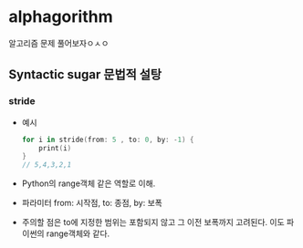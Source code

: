 # alphagorithm
알고리즘 문제 풀어보자ㅇㅅㅇ

## Syntactic sugar 문법적 설탕

### stride

- 예시
    ```swift
    for i in stride(from: 5 , to: 0, by: -1) {
        print(i)
    }
    // 5,4,3,2,1
    ```

- Python의 range객체 같은 역할로 이해.
- 파라미터 from: 시작점, to: 종점, by: 보폭
- 주의할 점은 to에 지정한 범위는 포함되지 않고 그 이전 보폭까지 고려된다. 이도 파이썬의 range객체와 같다.